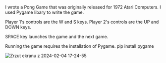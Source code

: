 I wrote a Pong Game that was originally released for 1972 Atari Computers.  I used Pygame libary to write the game.

Player 1's controls are the W and S keys.
Player 2's controls are the UP and DOWN keys.

SPACE key launches the game and the next game.

Running the game requires the installation of Pygame.
pip install pygame

![Zrzut ekranu z 2024-02-04 17-24-55](https://github.com/piekarskipawel/pong/assets/20934643/78d09e8a-514f-45d2-ae71-389e18057263)


